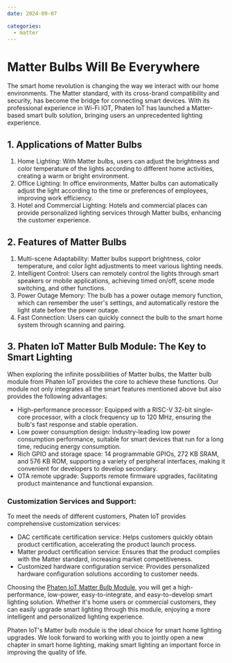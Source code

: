 ```yaml
---
date: 2024-09-07

categories:
  - matter
---
```


# Matter Bulbs Will Be Everywhere



The smart home revolution is changing the way we interact with our home environments. The Matter standard, with its cross-brand compatibility and security, has become the bridge for connecting smart devices. With its professional experience in Wi-Fi IOT, Phaten IoT has launched a Matter-based smart bulb solution, bringing users an unprecedented lighting experience.<!-- more -->
<!-- matter  tasmota  module  matter development  module development  smart home  smart products -->
## 1. Applications of Matter Bulbs

1. Home Lighting: With Matter bulbs, users can adjust the brightness and color temperature of the lights according to different home activities, creating a warm or bright environment.
2. Office Lighting: In office environments, Matter bulbs can automatically adjust the light according to the time or preferences of employees, improving work efficiency.
3. Hotel and Commercial Lighting: Hotels and commercial places can provide personalized lighting services through Matter bulbs, enhancing the customer experience.

## 2. Features of Matter Bulbs

1. Multi-scene Adaptability: Matter bulbs support brightness, color temperature, and color light adjustments to meet various lighting needs.
2. Intelligent Control: Users can remotely control the lights through smart speakers or mobile applications, achieving timed on/off, scene mode switching, and other functions.
3. Power Outage Memory: The bulb has a power outage memory function, which can remember the user's settings, and automatically restore the light state before the power outage.
4. Fast Connection: Users can quickly connect the bulb to the smart home system through scanning and pairing.

## 3. Phaten IoT Matter Bulb Module: The Key to Smart Lighting

When exploring the infinite possibilities of Matter bulbs, the Matter bulb module from Phaten IoT provides the core to achieve these functions. Our module not only integrates all the smart features mentioned above but also provides the following advantages:

- High-performance processor: Equipped with a RISC-V 32-bit single-core processor, with a clock frequency up to 120 MHz, ensuring the bulb's fast response and stable operation.
- Low power consumption design: Industry-leading low power consumption performance, suitable for smart devices that run for a long time, reducing energy consumption.
- Rich GPIO and storage space: 14 programmable GPIOs, 272 KB SRAM, and 576 KB ROM, supporting a variety of peripheral interfaces, making it convenient for developers to develop secondary.
- OTA remote upgrade: Supports remote firmware upgrades, facilitating product maintenance and functional expansion.

### Customization Services and Support:
To meet the needs of different customers, Phaten IoT provides comprehensive customization services:

- DAC certificate certification service: Helps customers quickly obtain product certification, accelerating the product launch process.
- Matter product certification service: Ensures that the product complies with the Matter standard, increasing market competitiveness.
- Customized hardware configuration service: Provides personalized hardware configuration solutions according to customer needs.

Choosing the [Phaten IoT Matter Bulb Module](https://phateniot.github.io/zh/solutions/matter/rgbcw_light/), you will get a high-performance, low-power, easy-to-integrate, and easy-to-develop smart lighting solution. Whether it's home users or commercial customers, they can easily upgrade smart lighting through this module, enjoying a more intelligent and personalized lighting experience.

Phaten IoT's Matter bulb module is the ideal choice for smart home lighting upgrades. We look forward to working with you to jointly open a new chapter in smart home lighting, making smart lighting an important force in improving the quality of life.